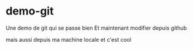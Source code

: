 # demo-git
Une demo de git qui se passe bien
Et maintenant modifier depuis github

mais aussi depuis ma machine locale et c'est cool
